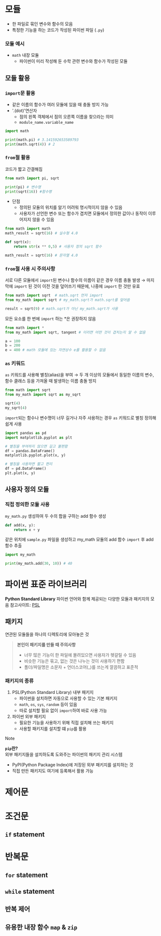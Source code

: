 # 모듈
- 한 파일로 묶인 변수와 함수의 모음
- 특정한 기능을 하는 코드가 작성된 파이썬 파일 (`.py`)
### 모듈 예시
- `math` 내장 모듈
    - 파이썬이 미리 작성해 둔 수학 관련 변수와 함수가 작성된 모듈
## 모듈 활용
### `import`문 활용
- 같은 이름의 함수가 여러 모듈에 있을 때 충돌 방지 가능
- '.(dot)'연산자
    - 점의 왼쪽 객체에서 점의 오른쪽 이름을 찾으라는 의미
    - `module_name.variable_name`
```python
import math

print(math.pi) # 3.141592653589793
print(math.sqrt(4)) # 2
```
### `from`절 활용
코드가 짧고 간결해짐
```python
from math import pi, sqrt

print(pi) # 변수명
print(sqrt(16)) #함수명
```
- 단점
    - 정의된 모듈의 위치를 알기 어려워 명시적이지 않을 수 있음
    - 사용자가 선언한 변수 또는 함수가 겹치면 모듈에서 정의한 값이나 동작이 이루어지지 않을 수 있음
```python
from math import math
math_result = sqrt(16) # 실수형 4.0

def sqrt(x):
    return str(x ** 0,5) # 사용자 정의 sqrt 함수

math_result = sqrt(16) # 문자열 4.0
```
### `from`절 사용 시 주의사항
서로 다른 모듈에서 `import`된 변수나 함수의 이름이 같은 경우 이름 충돌 발생
→ 마지막에 `import` 된 것이 이전 것을 덮어쓰기 때문에, 나중에 `import` 한 것만 유효
```python
from math import sqrt  # math.sqrt 먼저 import
from my_math import sqrt # my_math.sqrt가 math.sqrt를 덮어씀

result = sqrt(9) # math.sqrt가 아닌 my_math.sqrt가 사용
```
모든 요소를 한 번에 `import` 하는 *은 권장하지 않음
```python
from math import *
from my_math import sqrt, tangent # 이러면 어떤 것이 겹치는지 알 수 없음

a = 100
b = 200
e = 400 # math 모듈에 있는 자연상수 e를 활용할 수 없음
```
### `as` 키워드
`as` 키워드를 사용해 별칭(alias)을 부여
→ 두 개 이상의 모듈에서 동일한 이름의 변수, 함수 클래스 등을 가져올 때 발생하는 이름 충돌 방지
```python
from math import sqrt
from my_math import sqrt as my_sqrt

sqrt(4)
my_sqrt(4)
```
`import`되는 함수나 변수명이 너무 길거나 자주 사용하는 경우 `as` 키워드로 별칭 정의해 쉽게 사용
```python
import pandas as pd
import matplotlib.pyplot as plt

# 별칭을 부여하지 않으면 길고 불편함
df = pandas.DataFrame()
matplotlib.pyplot.plot(x, y)

# 별칭을 사용하면 짧고 편리
df = pd.DataFrame()
plt.plot(x, y)
```
## 사용자 정의 모듈
### 직접 정의한 모듈 사용
`my_math.py` 생성하여 두 수의 합을 구하는 add 함수 생성
```python
def add(x, y):
    return x + y
```
같은 위치에 `sample.py` 파일을 생성하고 my_math 모듈의 add 함수 `import` 후 add 함수 추출
```python
import my_math

print(my_math.add(30, 10)) # 40
```
# 파이썬 표준 라이브러리
**Python Standard Library**
파이썬 언어와 함께 제공되는 다양한 모듈과 패키지의 모음
참고사이트: [PSL](https://docs.python.org/ko/3.11/library/index.html)
## 패키지
연관된 모듈들을 하나의 디렉토리에 모아놓은 것
> **본인이 패키지를 만들 때 주의사항**
> - 너무 많은 기능이 한 파일에 몰려있으면 사용자가 헷갈릴 수 있음
> - 비슷한 기능은 묶고, 없는 것은 나누는 것이 사용하기 편함
> - 폴더/파일명은 소문자 + 언더스코어(_)를 쓰는게 깔끔하고 표준적
### 패키지의 종류
1. PSL(Python Standard Library) 내부 패키지
    - 파이썬을 설치하면 자동으로 사용할 수 있는 기본 패키지
    - `math`, `os`, `sys`, `random` 등이 있음
    - 따로 설치할 필요 없이 `import`하여 바로 사용 가능
2. 파이썬 외부 패키지
    - 필요한 기능을 사용하기 위해 직접 설치해 쓰는 패키지
    - 사용할 패키지를 설치할 떄 `pip`를 활용
>[!NOTE]  
>**`pip`란?**  
>외부 패키지들을 설치하도록 도와주는 파이썬의 패키지 관리 시스템  
>- PyPI(Python Package Index)에 저장된 외부 패키지를 설치하는 것
>- 직접 만든 패키지도 여기에 등록해서 활용 가능

# 제어문
# 조건문
## `if` statement
# 반복문
## `for` statement
## `while` statement
## 반복 제어
## 유용한 내장 함수 `map` & `zip`